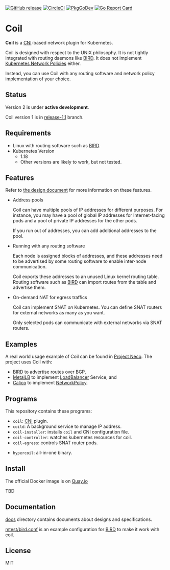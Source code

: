 [![GitHub release](https://img.shields.io/github/release/cybozu-go/coil.svg?maxAge=60)][releases]
[![CircleCI](https://circleci.com/gh/cybozu-go/coil.svg?style=svg)](https://circleci.com/gh/cybozu-go/coil)
[![PkgGoDev](https://pkg.go.dev/badge/github.com/cybozu-go/coil?tab=overview)](https://pkg.go.dev/github.com/cybozu-go/coil?tab=overview)
[![Go Report Card](https://goreportcard.com/badge/github.com/cybozu-go/coil)](https://goreportcard.com/report/github.com/cybozu-go/coil)

Coil
====

**Coil** is a [CNI][]-based network plugin for Kubernetes.

Coil is designed with respect to the UNIX philosophy.  It is not tightly
integrated with routing daemons like [BIRD][].  It does not implement
[Kubernetes Network Policies][NetworkPolicy] either.

Instead, you can use Coil with any routing software and network policy
implementation of your choice.

Status
------

Version 2 is under **active development**.

Coil version 1 is in [release-1.1](https://github.com/cybozu-go/coil/tree/release-1.1) branch.

Requirements
------------

- Linux with routing software such as [BIRD][].
- Kubernetes Version
    - 1.18
    - Other versions are likely to work, but not tested.

Features
--------

Refer to [the design document](./docs/design.md) for more information on these features.

- Address pools

    Coil can have multiple pools of IP addresses for different purposes.
    For instance, you may have a pool of global IP addresses for Internet-facing pods
    and a pool of private IP addresses for the other pods.

    If you run out of addresses, you can add additional addresses to the pool.

- Running with any routing software

    Each node is assigned blocks of addresses, and these addresses need to be
    advertised by some routing software to enable inter-node communication.

    Coil exports these addresses to an unused Linux kernel routing table.
    Routing software such as [BIRD][] can import routes from the table and
    advertise them.

- On-demand NAT for egress traffics

    Coil can implement SNAT _on_ Kubernetes.  You can define SNAT routers
    for external networks as many as you want.

    Only selected pods can communicate with external networks via SNAT
    routers.

Examples
--------

A real world usage example of Coil can be found in [Project Neco](https://blog.kintone.io/entry/neco).
The project uses Coil with:

- [BIRD][] to advertise routes over BGP,
- [MetalLB][] to implement [LoadBalancer] Service, and
- [Calico][] to implement [NetworkPolicy][].

Programs
--------

This repository contains these programs:

- `coil`: [CNI][] plugin.
- `coild`: A background service to manage IP address.
- `coil-installer`: installs `coil` and CNI configuration file.
- `coil-controller`: watches kubernetes resources for coil.
- `coil-egress`: controls SNAT router pods.
* `hypercoil`: all-in-one binary.

Install
-------

The official Docker image is on [Quay.io](https://quay.io/repository/cybozu/coil)

TBD

Documentation
-------------

[docs](docs/) directory contains documents about designs and specifications.

[mtest/bird.conf](mtest/bird.conf) is an example configuration for [BIRD][] to make it work with coil.

License
-------

MIT

[releases]: https://github.com/cybozu-go/coil/releases
[CNI]: https://kubernetes.io/docs/concepts/extend-kubernetes/compute-storage-net/network-plugins/
[BIRD]: https://bird.network.cz/
[LoadBalancer]: https://kubernetes.io/docs/concepts/services-networking/service/#loadbalancer
[NetworkPolicy]: https://kubernetes.io/docs/concepts/services-networking/network-policies/
[MetalLB]: https://metallb.universe.tf
[Calico]: https://www.projectcalico.org
